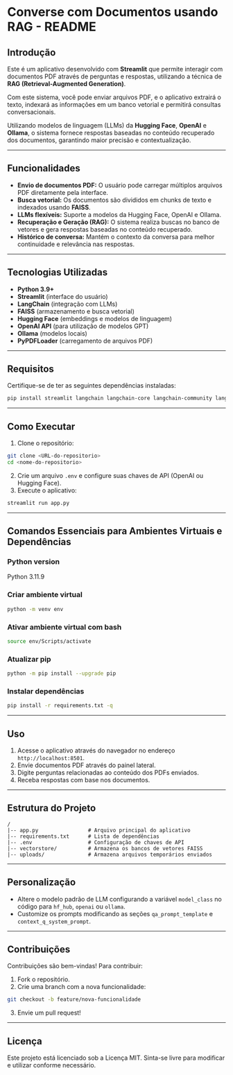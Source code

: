 # Converse com Documentos usando RAG - README


## Introdução
Este é um aplicativo desenvolvido com **Streamlit** que permite interagir com documentos PDF através de perguntas e respostas, utilizando a técnica de **RAG (Retrieval-Augmented Generation)**. 

Com este sistema, você pode enviar arquivos PDF, e o aplicativo extrairá o texto, indexará as informações em um banco vetorial e permitirá consultas conversacionais. 

Utilizando modelos de linguagem (LLMs) da **Hugging Face**, **OpenAI** e **Ollama**, o sistema fornece respostas baseadas no conteúdo recuperado dos documentos, garantindo maior precisão e contextualização.

---

## Funcionalidades
- **Envio de documentos PDF:** O usuário pode carregar múltiplos arquivos PDF diretamente pela interface.
- **Busca vetorial:** Os documentos são divididos em chunks de texto e indexados usando **FAISS**.
- **LLMs flexíveis:** Suporte a modelos da Hugging Face, OpenAI e Ollama.
- **Recuperação e Geração (RAG):** O sistema realiza buscas no banco de vetores e gera respostas baseadas no conteúdo recuperado.
- **Histórico de conversa:** Mantém o contexto da conversa para melhor continuidade e relevância nas respostas.

---

## Tecnologias Utilizadas
- **Python 3.9+**
- **Streamlit** (interface do usuário)
- **LangChain** (integração com LLMs)
- **FAISS** (armazenamento e busca vetorial)
- **Hugging Face** (embeddings e modelos de linguagem)
- **OpenAI API** (para utilização de modelos GPT)
- **Ollama** (modelos locais)
- **PyPDFLoader** (carregamento de arquivos PDF)

---

## Requisitos
Certifique-se de ter as seguintes dependências instaladas:
```bash
pip install streamlit langchain langchain-core langchain-community langchain-openai langchain-ollama langchain-huggingface faiss-cpu torch pypdf python-dotenv
```

---

## Como Executar
1. Clone o repositório:
```bash
git clone <URL-do-repositorio>
cd <nome-do-repositorio>
```
2. Crie um arquivo `.env` e configure suas chaves de API (OpenAI ou Hugging Face).
3. Execute o aplicativo:
```bash
streamlit run app.py
```

---

## Comandos Essenciais para Ambientes Virtuais e Dependências
### Python version
Python 3.11.9

### Criar ambiente virtual
```bash
python -m venv env
```

### Ativar ambiente virtual com bash
```bash
source env/Scripts/activate
```

### Atualizar pip 
```bash
python -m pip install --upgrade pip
```

### Instalar dependências 
```bash
pip install -r requirements.txt -q
```

---

## Uso
1. Acesse o aplicativo através do navegador no endereço `http://localhost:8501`.
2. Envie documentos PDF através do painel lateral.
3. Digite perguntas relacionadas ao conteúdo dos PDFs enviados.
4. Receba respostas com base nos documentos.

---

## Estrutura do Projeto
```
/
|-- app.py                # Arquivo principal do aplicativo
|-- requirements.txt      # Lista de dependências
|-- .env                  # Configuração de chaves de API
|-- vectorstore/          # Armazena os bancos de vetores FAISS
|-- uploads/              # Armazena arquivos temporários enviados
```

---

## Personalização
- Altere o modelo padrão de LLM configurando a variável `model_class` no código para `hf_hub`, `openai` ou `ollama`.
- Customize os prompts modificando as seções `qa_prompt_template` e `context_q_system_prompt`.

---

## Contribuições
Contribuições são bem-vindas! Para contribuir:
1. Fork o repositório.
2. Crie uma branch com a nova funcionalidade:
```bash
git checkout -b feature/nova-funcionalidade
```
3. Envie um pull request!

---

## Licença
Este projeto está licenciado sob a Licença MIT. Sinta-se livre para modificar e utilizar conforme necessário.

